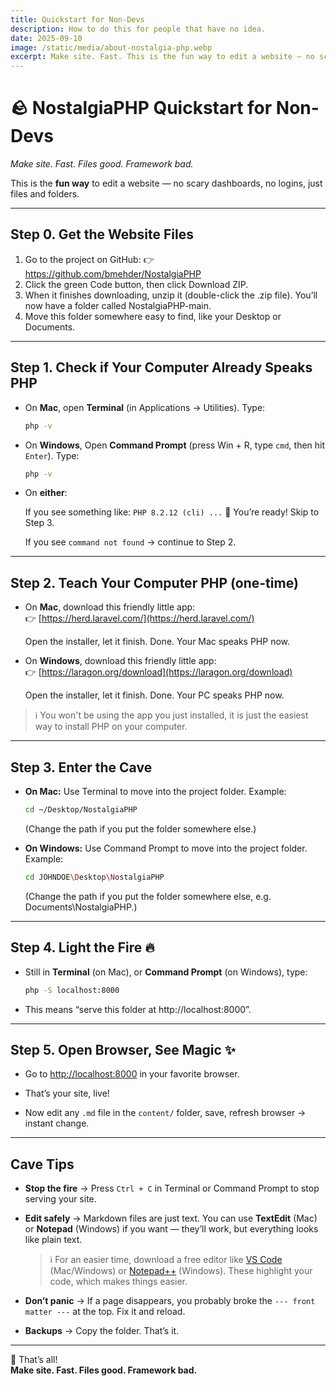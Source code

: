 ```yaml
---
title: Quickstart for Non-Devs
description: How to do this for people that have no idea.
date: 2025-09-10
image: /static/media/about-nostalgia-php.webp
excerpt: Make site. Fast. This is the fun way to edit a website — no scary dashboards, no logins, just files and folders.
---
```


# 🪨 NostalgiaPHP Quickstart for Non-Devs

*Make site. Fast. Files good. Framework bad.*

This is the **fun way** to edit a website — no scary dashboards, no logins, just files and folders.

---

## Step 0. Get the Website Files
1. Go to the project on GitHub: 👉 https://github.com/bmehder/NostalgiaPHP
2. Click the green Code button, then click Download ZIP.
3. When it finishes downloading, unzip it (double-click the .zip file). You’ll now have a folder called NostalgiaPHP-main.
4. Move this folder somewhere easy to find, like your Desktop or Documents.

___

## Step 1. Check if Your Computer Already Speaks PHP

- On **Mac**, open **Terminal** (in Applications → Utilities). Type:
  ```bash
  php -v
  ```

- On **Windows**, Open **Command Prompt** (press Win + R, type `cmd`, then hit `Enter`). Type:
  ```bash
  php -v
  ```

- On **either**:
  
  If you see something like: `PHP 8.2.12 (cli) ...`
  🎉 You’re ready!
  Skip to Step 3.

  If you see `command not found` → continue to Step 2.

---

## Step 2. Teach Your Computer PHP (one-time)

- On **Mac**, download this friendly little app:  
👉 [https://herd.laravel.com/](https://herd.laravel.com/)

  Open the installer, let it finish. Done. Your Mac speaks PHP now.

- On **Windows**, download this friendly little app:  
👉 [https://laragon.org/download](https://laragon.org/download)

  Open the installer, let it finish. Done. Your PC speaks PHP now.

>ℹ️ You won't be using the app you just installed, it is just the easiest way to install PHP on your computer.

---

## Step 3. Enter the Cave
- **On Mac:** Use Terminal to move into the project folder. Example:
  ```bash
  cd ~/Desktop/NostalgiaPHP
  ```

  (Change the path if you put the folder somewhere else.)

- **On Windows:** Use Command Prompt to move into the project folder. Example:
  ```bash
  cd JOHNDOE\Desktop\NostalgiaPHP
  ```

  (Change the path if you put the folder somewhere else, e.g. Documents\NostalgiaPHP.)

---

## Step 4. Light the Fire 🔥

- Still in **Terminal** (on Mac), or **Command Prompt** (on Windows), type:

  ```bash
  php -S localhost:8000
  ```

- This means “serve this folder at http://localhost:8000”.

---

## Step 5. Open Browser, See Magic ✨

- Go to [http://localhost:8000](http://localhost:8000) in your favorite browser.  

- That’s your site, live!  

- Now edit any `.md` file in the `content/` folder, save, refresh browser → instant change.

---

## Cave Tips

- **Stop the fire** → Press `Ctrl + C` in Terminal or Command Prompt to stop serving your site.
- **Edit safely** → Markdown files are just text. You can use **TextEdit** (Mac) or **Notepad** (Windows) if you want — they’ll work, but everything looks like plain text.

  >ℹ️ For an easier time, download a free editor like [VS Code](https://code.visualstudio.com/download) (Mac/Windows) or [Notepad++](https://notepad-plus-plus.org/) (Windows). These highlight your code, which makes things easier.
- **Don’t panic** → If a page disappears, you probably broke the `--- front matter ---` at the top. Fix it and reload.

- **Backups** → Copy the folder. That’s it.

---

📝 That’s all!  
**Make site. Fast. Files good. Framework bad.**
